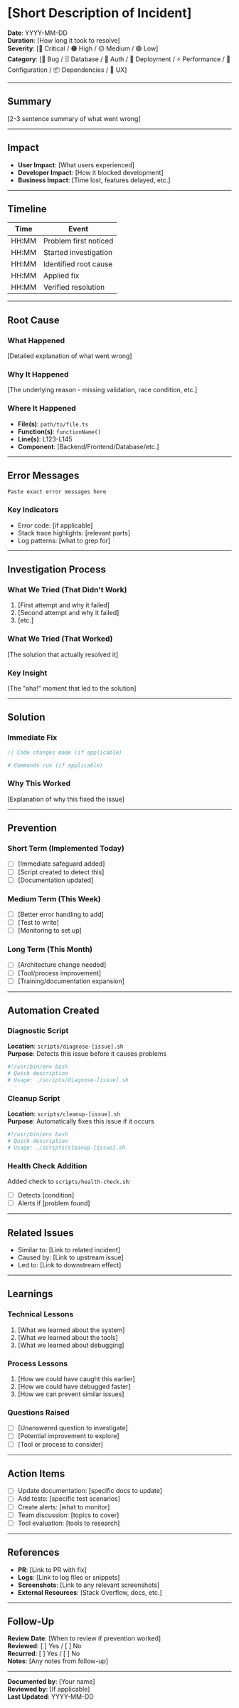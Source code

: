 # [Short Description of Incident]

**Date**: YYYY-MM-DD  
**Duration**: [How long it took to resolve]  
**Severity**: [🔴 Critical / 🟠 High / 🟡 Medium / 🟢 Low]  
**Category**: [🐛 Bug / 🗄️ Database / 🔐 Auth / 🚀 Deployment / ⚡ Performance / 🔧 Configuration / 📦 Dependencies / 🤔 UX]

---

## Summary

[2-3 sentence summary of what went wrong]

---

## Impact

- **User Impact**: [What users experienced]
- **Developer Impact**: [How it blocked development]
- **Business Impact**: [Time lost, features delayed, etc.]

---

## Timeline

| Time  | Event                 |
| ----- | --------------------- |
| HH:MM | Problem first noticed |
| HH:MM | Started investigation |
| HH:MM | Identified root cause |
| HH:MM | Applied fix           |
| HH:MM | Verified resolution   |

---

## Root Cause

### What Happened

[Detailed explanation of what went wrong]

### Why It Happened

[The underlying reason - missing validation, race condition, etc.]

### Where It Happened

- **File(s)**: `path/to/file.ts`
- **Function(s)**: `functionName()`
- **Line(s)**: L123-L145
- **Component**: [Backend/Frontend/Database/etc.]

---

## Error Messages

```
Paste exact error messages here
```

### Key Indicators

- Error code: [if applicable]
- Stack trace highlights: [relevant parts]
- Log patterns: [what to grep for]

---

## Investigation Process

### What We Tried (That Didn't Work)

1. [First attempt and why it failed]
2. [Second attempt and why it failed]
3. [etc.]

### What We Tried (That Worked)

[The solution that actually resolved it]

### Key Insight

[The "aha!" moment that led to the solution]

---

## Solution

### Immediate Fix

```typescript
// Code changes made (if applicable)
```

```bash
# Commands run (if applicable)
```

### Why This Worked

[Explanation of why this fixed the issue]

---

## Prevention

### Short Term (Implemented Today)

- [ ] [Immediate safeguard added]
- [ ] [Script created to detect this]
- [ ] [Documentation updated]

### Medium Term (This Week)

- [ ] [Better error handling to add]
- [ ] [Test to write]
- [ ] [Monitoring to set up]

### Long Term (This Month)

- [ ] [Architecture change needed]
- [ ] [Tool/process improvement]
- [ ] [Training/documentation expansion]

---

## Automation Created

### Diagnostic Script

**Location**: `scripts/diagnose-[issue].sh`  
**Purpose**: Detects this issue before it causes problems

```bash
#!/usr/bin/env bash
# Quick description
# Usage: ./scripts/diagnose-[issue].sh
```

### Cleanup Script

**Location**: `scripts/cleanup-[issue].sh`  
**Purpose**: Automatically fixes this issue if it occurs

```bash
#!/usr/bin/env bash
# Quick description
# Usage: ./scripts/cleanup-[issue].sh
```

### Health Check Addition

Added check to `scripts/health-check.sh`:

- [ ] Detects [condition]
- [ ] Alerts if [problem found]

---

## Related Issues

- Similar to: [Link to related incident]
- Caused by: [Link to upstream issue]
- Led to: [Link to downstream effect]

---

## Learnings

### Technical Lessons

1. [What we learned about the system]
2. [What we learned about the tools]
3. [What we learned about debugging]

### Process Lessons

1. [How we could have caught this earlier]
2. [How we could have debugged faster]
3. [How we can prevent similar issues]

### Questions Raised

- [ ] [Unanswered question to investigate]
- [ ] [Potential improvement to explore]
- [ ] [Tool or process to consider]

---

## Action Items

- [ ] Update documentation: [specific docs to update]
- [ ] Add tests: [specific test scenarios]
- [ ] Create alerts: [what to monitor]
- [ ] Team discussion: [topics to cover]
- [ ] Tool evaluation: [tools to research]

---

## References

- **PR**: [Link to PR with fix]
- **Logs**: [Link to log files or snippets]
- **Screenshots**: [Link to any relevant screenshots]
- **External Resources**: [Stack Overflow, docs, etc.]

---

## Follow-Up

**Review Date**: [When to review if prevention worked]  
**Reviewed**: [ ] Yes / [ ] No  
**Recurred**: [ ] Yes / [ ] No  
**Notes**: [Any notes from follow-up]

---

**Documented by**: [Your name]  
**Reviewed by**: [If applicable]  
**Last Updated**: YYYY-MM-DD
